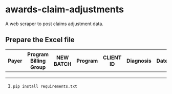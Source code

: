 # awards-claim-adjustments
A web scraper to post claims adjustment data.

## Prepare the Excel file
|  Payer |Program Billing Group   |NEW BATCH   |Program   |CLIENT ID   |Diagnosis   |Date   |Procedure   |OLD Amount   |NEW Amount   |TCN   |Authorization ID   |New Invoice   |   |
|---|---|---|---|---|---|---|---|---|---|---|---|---|---|
|   |   |   |   |   |   |   |   |   |   |   |   |   |   |
|   |   |   |   |   |   |   |   |   |   |   |   |   |   |
|   |   |   |   |   |   |   |   |   |   |   |   |   |   |

1. `pip install requirements.txt`
